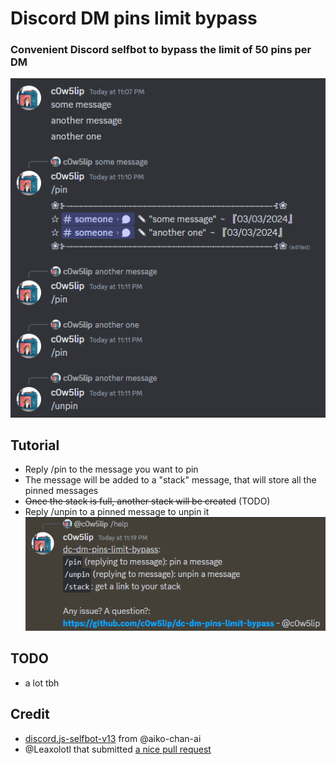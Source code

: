 # Discord DM pins limit bypass

### Convenient Discord selfbot to bypass the limit of 50 pins per DM
[![](screenshots/demo.png)](https://youtu.be/)

## Tutorial
- Reply /pin to the message you want to pin
- The message will be added to a "stack" message, that will store all the pinned messages
- ~~Once the stack is full, another stack will be created~~ (TODO)
- Reply /unpin to a pinned message to unpin it
![](screenshots/help.png)

## TODO
- a lot tbh

## Credit
- [discord.js-selfbot-v13](https://github.com/aiko-chan-ai/discord.js-selfbot-v13) from @aiko-chan-ai
- @Leaxolotl that submitted [a nice pull request](https://github.com/c0w5lip/dc-dm-pins-limit-bypass/pull/1/commits/a7318619c609b73ca5471ee9947fbe81d33a0a9d)
